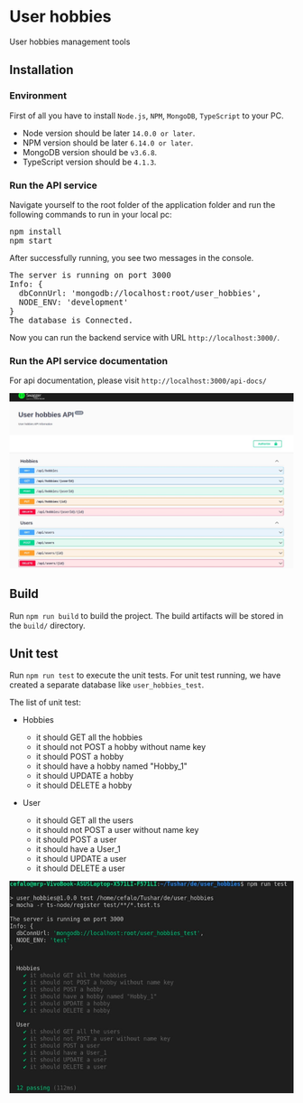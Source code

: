 # User hobbies

User hobbies management tools

## Installation

### Environment
First of all you have to install <code>Node.js</code>, <code>NPM</code>, <code>MongoDB</code>, <code>TypeScript</code> to your PC.
- Node version should be later <code>14.0.0 or later</code>.
- NPM version should be later <code>6.14.0 or later</code>.
- MongoDB version should be <code>v3.6.8</code>.
- TypeScript version should be <code>4.1.3</code>.
### Run the API service 

Navigate yourself to the root folder of the application folder and run the following commands to run in your local pc:
<pre>
npm install
npm start
</pre>

After successfully running, you see two messages in the console. 
<pre>
The server is running on port 3000
Info: {
  dbConnUrl: 'mongodb://localhost:root/user_hobbies',
  NODE_ENV: 'development'
}
The database is Connected.
</pre>

Now you can run the backend service with URL `http://localhost:3000/`.

### Run the API service documentation
For api  documentation, please visit `http://localhost:3000/api-docs/`

<img src="./images/swagger image.jpg"  alt="documentation"/>

## Build

Run `npm run build` to build the project. The build artifacts will be stored in the `build/` directory.
## Unit test
Run `npm run test` to execute the unit tests. For unit test running, we have created a separate database like `user_hobbies_test`. 

The list of unit test: 

 - Hobbies
    - it should GET all the hobbies
    - it should not POST a hobby without name key
    - it should POST a hobby
    - it should have a hobby named "Hobby_1"
    - it should UPDATE a hobby
    - it should DELETE a hobby

  - User
    - it should GET all the users
    - it should not POST a user without name key
    - it should POST a user
    - it should have a User_1
    - it should UPDATE a user
    - it should DELETE a user

<img src="./images/testing image.jpg"  alt="documentation"/>

